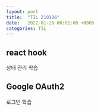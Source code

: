 ```yaml
---
layout: post
title:  "TIL 210126"
date:   2022-01-26 00:01:00 +0900
categories: TIL
---
```


## react hook
상태 관리 학습

## Google OAuth2
로그인 학습